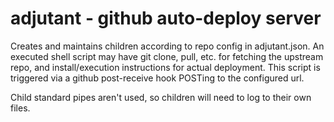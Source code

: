 # adjutant - github auto-deploy server

Creates and maintains children according to repo config in adjutant.json.  An
executed shell script may have git clone, pull, etc. for fetching the upstream
repo, and install/execution instructions for actual deployment.  This script is
triggered via a github post-receive hook POSTing to the configured url.

Child standard pipes aren't used, so children will need to log to their own
files.
